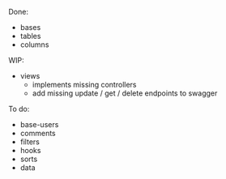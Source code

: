 Done:
* bases
* tables
* columns

WIP:
* views
  * implements missing controllers
  * add missing update / get / delete endpoints to swagger

To do:
* base-users
* comments
* filters
* hooks
* sorts
* data